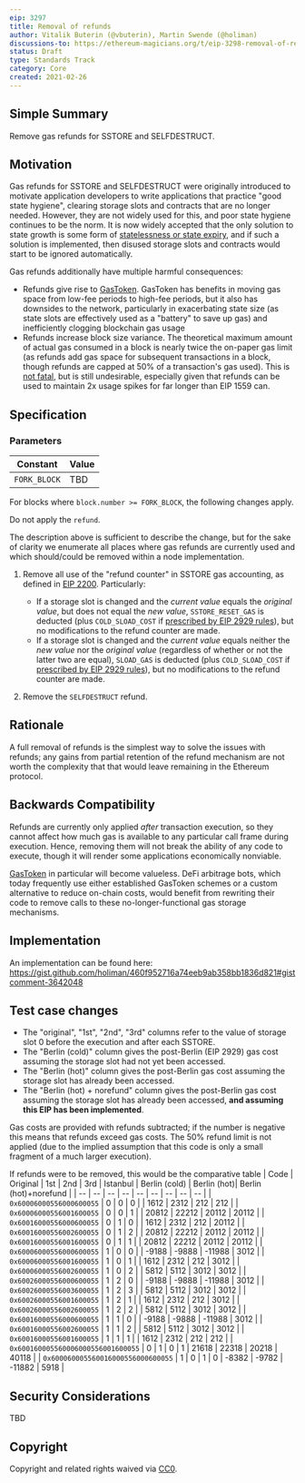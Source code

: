 ```yaml
---
eip: 3297
title: Removal of refunds
author: Vitalik Buterin (@vbuterin), Martin Swende (@holiman)
discussions-to: https://ethereum-magicians.org/t/eip-3298-removal-of-refunds/5430
status: Draft
type: Standards Track
category: Core
created: 2021-02-26
---
```


## Simple Summary

Remove gas refunds for SSTORE and SELFDESTRUCT.

## Motivation

Gas refunds for SSTORE and SELFDESTRUCT were originally introduced to motivate application developers to write applications that practice "good state hygiene", clearing storage slots and contracts that are no longer needed. However, they are not widely used for this, and poor state hygiene continues to be the norm. It is now widely accepted that the only solution to state growth is some form of [statelessness or state expiry](https://hackmd.io/@HWeNw8hNRimMm2m2GH56Cw/state_size_management), and if such a solution is implemented, then disused storage slots and contracts would start to be ignored automatically.

Gas refunds additionally have multiple harmful consequences:

* Refunds give rise to [GasToken](https://gastoken.io/). GasToken has benefits in moving gas space from low-fee periods to high-fee periods, but it also has downsides to the network, particularly in exacerbating state size (as state slots are effectively used as a "battery" to save up gas) and inefficiently clogging blockchain gas usage
* Refunds increase block size variance. The theoretical maximum amount of actual gas consumed in a block is nearly twice the on-paper gas limit (as refunds add gas space for subsequent transactions in a block, though refunds are capped at 50% of a transaction's gas used). This is [not fatal](https://notes.ethereum.org/@vbuterin/eip_1559_spikes), but is still undesirable, especially given that refunds can be used to maintain 2x usage spikes for far longer than EIP 1559 can.

## Specification

### Parameters

| Constant | Value |
| - | - |
| `FORK_BLOCK` | TBD |

For blocks where `block.number >= FORK_BLOCK`, the following changes apply.

Do not apply the `refund`. 

The description above is sufficient to describe the change, but for the sake of clarity we enumerate all places where gas refunds are currently used and which should/could be removed within a node implementation. 

1. Remove all use of the "refund counter" in SSTORE gas accounting, as defined in [EIP 2200](https://eips.ethereum.org/EIPS/eip-2200). Particularly:

    * If a storage slot is changed and the _current value_ equals the _original value_, but does not equal the _new value_, `SSTORE_RESET_GAS` is deducted (plus `COLD_SLOAD_COST` if [prescribed by EIP 2929 rules](https://eips.ethereum.org/EIPS/eip-2929#sstore-changes)), but no modifications to the refund counter are made.
    * If a storage slot is changed and the _current value_ equals neither the _new value_ nor the _original value_ (regardless of whether or not the latter two are equal), `SLOAD_GAS` is deducted (plus `COLD_SLOAD_COST` if [prescribed by EIP 2929 rules](https://eips.ethereum.org/EIPS/eip-2929#sstore-changes)), but no modifications to the refund counter are made.

2. Remove the `SELFDESTRUCT` refund.

## Rationale

A full removal of refunds is the simplest way to solve the issues with refunds; any gains from partial retention of the refund mechanism are not worth the complexity that that would leave remaining in the Ethereum protocol.

## Backwards Compatibility

Refunds are currently only applied _after_ transaction execution, so they cannot affect how much gas is available to any particular call frame during execution. Hence, removing them will not break the ability of any code to execute, though it will render some applications economically nonviable.

[GasToken](https://gastoken.io/) in particular will become valueless. DeFi arbitrage bots, which today frequently use either established GasToken schemes or a custom alternative to reduce on-chain costs, would benefit from rewriting their code to remove calls to these no-longer-functional gas storage mechanisms.

## Implementation

An implementation can be found here: https://gist.github.com/holiman/460f952716a74eeb9ab358bb1836d821#gistcomment-3642048

## Test case changes

* The "original", "1st", "2nd", "3rd" columns refer to the value of storage slot 0 before the execution and after each SSTORE.
* The "Berlin (cold)" column gives the post-Berlin (EIP 2929) gas cost assuming the storage slot had not yet been accessed.
* The "Berlin (hot)" column gives the post-Berlin gas cost assuming the storage slot has already been accessed.
* The "Berlin (hot) + norefund" column gives the post-Berlin gas cost assuming the storage slot has already been accessed, **and assuming this EIP has been implemented**.

Gas costs are provided with refunds subtracted; if the number is negative this means that refunds exceed gas costs. The 50% refund limit is not applied (due to the implied assumption that this code is only a small fragment of a much larger execution).

If refunds were to be removed, this would be the comparative table
| Code | Original | 1st | 2nd | 3rd |  Istanbul | Berlin (cold) | Berlin (hot)| Berlin (hot)+norefund |
| -- | -- | -- | -- | -- |  -- | -- | -- | -- | 
| `0x60006000556000600055` | 0 |  0 |  0 |  |  1612 | 2312 | 212 | 212 |
| `0x60006000556001600055` | 0 |  0 |  1 |  |  20812 | 22212 | 20112 | 20112 |
| `0x60016000556000600055` | 0 |  1 |  0 |  |  1612 | 2312 | 212 | 20112 |
| `0x60016000556002600055` | 0 |  1 |  2 |  |  20812 | 22212 | 20112 | 20112 |
| `0x60016000556001600055` | 0 |  1 |  1 |  |  20812 | 22212 | 20112 | 20112 |
| `0x60006000556000600055` | 1 |  0 |  0 |  |  -9188 | -9888 | -11988 | 3012 |
| `0x60006000556001600055` | 1 |  0 |  1 |  |  1612 | 2312 | 212 | 3012 |
| `0x60006000556002600055` | 1 |  0 |  2 |  |  5812 | 5112 | 3012 | 3012 |
| `0x60026000556000600055` | 1 |  2 |  0 |  |  -9188 | -9888 | -11988 | 3012 |
| `0x60026000556003600055` | 1 |  2 |  3 |  |  5812 | 5112 | 3012 | 3012 |
| `0x60026000556001600055` | 1 |  2 |  1 |  |  1612 | 2312 | 212 | 3012 |
| `0x60026000556002600055` | 1 |  2 |  2 |  |  5812 | 5112 | 3012 | 3012 |
| `0x60016000556000600055` | 1 |  1 |  0 |  |  -9188 | -9888 | -11988 | 3012 |
| `0x60016000556002600055` | 1 |  1 |  2 |  |  5812 | 5112 | 3012 | 3012 |
| `0x60016000556001600055` | 1 |  1 |  1 |  |  1612 | 2312 | 212 | 212 |
| `0x600160005560006000556001600055` | 0 |  1 |  0 |  1 |  21618 | 22318 | 20218 | 40118 |
| `0x600060005560016000556000600055` | 1 |  0 |  1 |  0 |  -8382 | -9782 | -11882 | 5918 |

## Security Considerations

TBD

## Copyright
Copyright and related rights waived via [CC0](https://creativecommons.org/publicdomain/zero/1.0/).

